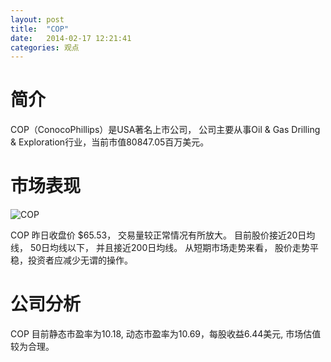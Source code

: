 ```yaml
---
layout: post
title:  "COP"
date:   2014-02-17 12:21:41
categories: 观点
---
```


# 简介
COP（ConocoPhillips）是USA著名上市公司，
公司主要从事Oil & Gas Drilling & Exploration行业，当前市值80847.05百万美元。

# 市场表现

![COP](http://finviz.com/chart.ashx?t=COP&ty=c&ta=1&p=d&s=l)

COP 昨日收盘价 $65.53，
交易量较正常情况有所放大。
目前股价接近20日均线，
50日均线以下，
并且接近200日均线。
从短期市场走势来看，
股价走势平稳，投资者应减少无谓的操作。

# 公司分析
COP 目前静态市盈率为10.18, 动态市盈率为10.69，每股收益6.44美元,
市场估值较为合理。
